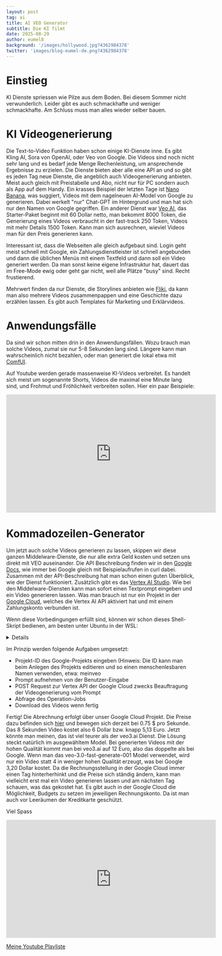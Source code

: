 ```yaml
---
layout: post
tag: ai
title: AI VEO Generator
subtitle: Die KI filmt
date: 2025-08-29
author: eumel8
background: '/images/hollywood.jpg?4362984378'
twitter: 'images/blog-eumel-de.png?4362984378'
---
```


# Einstieg

KI Dienste spriessen wie Pilze aus dem Boden. Bei diesem Sommer nicht verwunderlich. Leider gibt es auch schmackhafte und weniger schmackhafte. Am Schluss muss man alles wieder selber bauen.
 
# KI Videogenerierung

Die Text-to-Video Funktion haben schon einige KI-Dienste inne. Es gibt Kling AI, Sora von OpenAI, oder Veo von Google. Die Videos sind noch nicht sehr lang und es bedarf jede Menge Rechenleistung, um ansprechende Ergebnisse zu erzielen. Die Dienste bieten aber alle eine API an und so gibt es jeden Tag neue Dienste, die angeblich auch Videogenerierung anbieten. Meist auch gleich mit Preistabelle und Abo, nicht nur für PC sondern auch als App auf dem Handy. Ein krasses Beispiel der letzten Tage ist [Nano Banana](https://nanobanana.ai/), was suggiert, Videos mit dem nagelneuen AI-Model von Google zu generieren. Dabei werkelt "nur" Chat-GPT im Hintergrund und man hat sich nur den Namen von Google gegriffen. Ein anderer Dienst war [Veo AI](https://veo3.ai), das Starter-Paket beginnt mit 60 Dollar netto, man bekommt 8000 Token, die Generierung eines Videos verbraucht in der fast-track 250 Token, Videos mit mehr Details 1500 Token. Kann man sich ausrechnen, wieviel Videos man für den Preis generieren kann.

Interessant ist, dass die Webseiten alle gleich aufgebaut sind. Login geht meist schnell mit Google, ein Zahlungsdienstleister ist schnell angebunden und dann die üblichen Menüs mit einem Textfeld und dann soll ein Video generiert werden. Da man sonst keine eigene Infrastruktur hat, dauert das im Free-Mode ewig oder geht gar nicht, weil alle Plätze "busy" sind. Recht frustierend.

Mehrwert finden da nur Dienste, die Storylines anbieten wie [Fliki](https://app.fliki.ai/), da kann man also mehrere Videos zusammenpappen und eine Geschichte dazu erzählen lassen. Es gibt auch Templates für Marketing und Erklärvideos.

# Anwendungsfälle

Da sind wir schon mitten drin in den Anwendungsfällen. Wozu brauch man solche Videos, zumal sie nur 5-8 Sekunden lang sind. Längere kann man wahrscheinlich nicht bezahlen, oder man generiert die lokal etwa mit [ComfUI](https://www.comfy.org/).

Auf Youtube werden gerade massenweise KI-Videos verbreitet. Es handelt sich meist um sogenannte Shorts, Videos die maximal eine Minute lang sind, und Frohmut und Fröhlichkeit verbreiten sollen. Hier ein paar Beispiele:

<iframe width="560" height="315" src="https://www.youtube.com/embed/77kNk0IGuPg?si=SEH-NtjQ5A2uIdN2" title="YouTube video player" frameborder="0" allow="accelerometer; autoplay; clipboard-write; encrypted-media; gyroscope; picture-in-picture; web-share" referrerpolicy="strict-origin-when-cross-origin" allowfullscreen></iframe>

# Kommadozeilen-Generator

Um jetzt auch solche Videos generieren zu lassen, skippen wir diese ganzen Middelware-Dienste, die nur alle extra Geld kosten und setzen uns direkt mit VEO auseinander. Die API Beschreibung finden wir in den [Google Docs](https://cloud.google.com/vertex-ai/generative-ai/docs/model-reference/veo-video-generation?hl=de), wie immer bei Google gleich mit Beispielaufrufen in curl dabei.  Zusammen mit der API-Beschreibung hat man schon einen guten Überblick, wie der Dienst funktioniert. 
Zusätzlich gibt es das [Vertex AI Studio](https://console.cloud.google.com/vertex-ai/studio/media?hl=de). Wie bei den Middelware-Diensten kann man sofort einen Textprompt eingeben und ein Video generieren lassen. Was man brauch ist nur ein Projekt in der [Google Cloud](https://console.cloud.google.com/), welches die Vertex AI API aktiviert hat und mit einem Zahlungskonto verbunden ist. 

Wenn diese Vorbedingungen erfüllt sind, können wir schon dieses Shell-Skript bedienen, am besten unter Ubuntu in der WSL:


<details>
<script src="https://gist.github.com/eumel8/5478dbac2ad8fc192c707e4325a0b037.js"></script>
</details>

Im Prinzip werden folgende Aufgaben umgesetzt:

* Projekt-ID des Google-Projekts eingeben (Hinweis: Die ID kann man beim Anlegen des Projekts editieren und so einen menschenlesbaren Namen verwenden, etwa: meinveo
* Prompt aufnehmen von der Benutzer-Eingabe
* POST Request zur Vertex API der Google Cloud zwecks Beauftragung der Videogenerierung vom Prompt
* Abfrage des Operation-Jobs
* Download des Videos wenn fertig

Fertig! Die Abrechnung erfolgt über unser Google Cloud Projekt. Die Preise dazu befinden sich [hier](https://cloud.google.com/vertex-ai/generative-ai/pricing?hl=de) und bewegen sich derzeit bei 0.75 $ pro Sekunde. Das 8 Sekunden Video kostet also 6 Dollar bzw. knapp 5,13 Euro. Jetzt könnte man meinen, das ist viel teurer als der veo3.ai Dienst. Die Lösung steckt natürlich im ausgewähltem Model. Bei generierten Videos mit der hohen Qualität kommt man bei veo3.ai auf 12 Euro, also das doppelte als bei Google. Wenn man das veo-3.0-fast-generate-001 Model verwendet, wird nur ein Video statt 4 in weniger hohen Qualität erzeugt,  was bei Google 3,20 Dollar kostet. Da die Rechnungsstellung in der Google Cloud immer einen Tag hinterherhinkt und die Preise sich ständig ändern, kann man vielleicht erst mal ein Video generieren lassen und am nächsten Tag schauen, was das gekostet hat. Es gibt auch in der Google Cloud die Möglichkeit, Budgets zu setzen im jeweiligen Rechnungskonto. Da ist man auch vor Leeräumen der Kreditkarte geschützt.

Viel Spass

<iframe width="560" height="315" src="https://www.youtube.com/embed/e2vqmJX3DcI?si=zFs9ky7wbPSwlvM5" title="YouTube video player" frameborder="0" allow="accelerometer; autoplay; clipboard-write; encrypted-media; gyroscope; picture-in-picture; web-share" referrerpolicy="strict-origin-when-cross-origin" allowfullscreen></iframe>

[Meine Youtube Playliste](https://www.youtube.com/playlist?list=PLBYczRi39Ez6L1HkefT7VYTeQ5Yw77e5f)
